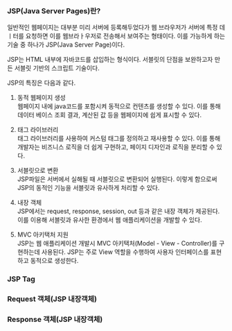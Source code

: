 <h3>JSP(Java Server Pages)란?</h3>
일반적인 웹페이지는 대부분 미리 서버에 등록해두었다가 웹 브라우저가 서버에 특정 데ㅣ터를 요청하면 이를 웹브라ㅏ우저로 전송해서 보여주는 형태이다.
이를 가능하게 하는 기술 중 하나가 JSP(Java Server Page)이다.

JSP는 HTML 내부에 자바코드를 삽입하는 형식이다.
서블릿의 단점을 보완하고자 만든 서블릿 기반의 스크립트 기술이다.

JSP의 특징은 다음과 같다.

1. 동적 웹페이지 생성<br>
웹페이지 내에 java코드를 포함시켜 동적으로 컨텐츠를 생성할 수 있다. 이를 통해
데이터 베이스 조회 결과, 계산된 값 등을 웹페이지에 쉽게 표시할 수 있다.

2. 태그 라이브러리<br>
태그 라이브러리를 사용하여 커스텀 태그를 정의하고 재사용할 수 있다.
이를 통해 개발자는 비즈니스 로직을 더 쉽게 구현하고, 페이지 디자인과 로직을 분리할 수 있다.

3. 서블릿으로 변환<br>
JSP파일은 서버에서 실해될 때 서블릿으로 변환되어 실행된다.
이렇게 함으로써 JSP의 동적인 기능을 서블릿과 유사하게 처리할 수 있다.

4. 내장 객체<br>
JSP에서는 request, response, session, out 등과 같은 내장 객체가 제공된다.
이를 이용해 서블릿과 유사한 환경에서 웹 애플리케이션을 개발할 수 있다. 

5. MVC 아키택처 지원<br>
JSP는 웹 애플리케이션 개발시 MVC 아키택처(Model - View - Controller)를 구현하는데 사용된다.
JSP는 주로 View 역할을 수행하여 사용자 인터페이스를 표현하고 동적으로 생성한다.



<h3>JSP Tag</h3>
<h3>Request 객체(JSP 내장객체)</h3>
<h3>Response 객체(JSP 내장객체)</h3>
